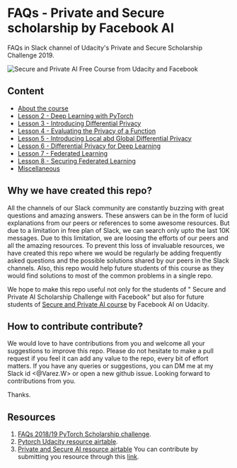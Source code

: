 # FAQs - Private and Secure scholarship by Facebook AI
FAQs in Slack channel of Udacity's Private and Secure Scholarship Challenge 2019.

![Secure and Private AI Free Course from Udacity and Facebook](https://i1.wp.com/blog.udacity.com/wp-content/uploads/2019/05/Social2-FB.png?resize=768%2C403&ssl=1)
## Content
* [About the course](About_the_course.md)
* [Lesson 2 - Deep Learning with PyTorch](Lesson_2.md)
* [Lesson 3 - Introducing Differential Privacy](Lesson_3.md)
* [Lesson 4 - Evaluating the Privacy of a Function](Lesson_4.md)
* [Lesson 5 - Introducing Local abd Global Differential Privacy](Lesson_5.md)
* [Lesson 6 - Differential Privacy for Deep Learning](Lesson_6.md)
* [Lesson 7 - Federated Learning](Lesson_7.md)
* [Lesson 8 - Securing Federated Learning](Lesson_8.md)
* [Miscellaneous](Miscellaneous.md)

## Why we have created this repo?
All the channels of our Slack community are constantly buzzing with great questions and amazing answers. These answers can be in the form of lucid explanations from our peers or references to some awesome resources. But due to a limitation in free plan of Slack, we can search only upto the last 10K messages. Due to this limitation, we are loosing the efforts of our peers and all the amazing resources. To prevent this loss of invaluable resources, we have created this repo where we would be regularly be adding frequently asked questions and the possible solutions shared by our peers in the Slack channels. Also, this repo would help future students of this course as they would find solutions to most of the common problems in a single repo.

We hope to make this repo useful not only for the students of " Secure and Private AI Scholarship Challenge with Facebook" but also for future students of [Secure and Private AI course](https://www.udacity.com/course/secure-and-private-ai--ud185) by Facebook AI on Udacity.

## How to contribute contribute?
We would love to have contributions from you and welcome all your suggestions to improve this repo. Please do not hesitate to make a pull request if you feel it can add any value to the repo, every bit of effort matters. If you have any queries or suggestions, you can DM me at my Slack id <@Varez.W> or open a new github issue. Looking forward to contributions from you.

Thanks.


## Resources
1. [FAQs 2018/19 PyTorch Scholarship challenge](https://github.com/ishgirwan/faqs_pytorch_scholarship).
2. [Pytorch Udacity resource airtable](https://airtable.com/shrwVC7gPOuTJkxW0/tblUf4zxlIMLjwrbv?blocks=hide).
3. [Private and Secure AI resource airtable](https://airtable.com/shrnw72B7jTxkb6IB/tblmTxH5ToKfHAqkO/viw6ngRCOjK9dwc5C?blocks=hide) You can contribute by submitting you resource through this [link](https://airtable.com/shrohsUEV89f5zZge).
